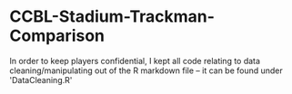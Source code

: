 # CCBL-Stadium-Trackman-Comparison

In order to keep players confidential, I kept all code relating to data cleaning/manipulating out of the R markdown file – it can be found under 'DataCleaning.R'
